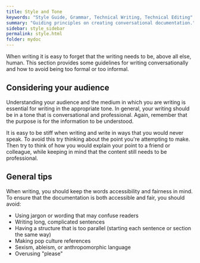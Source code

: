 ```yaml
---
title: Style and Tone
keywords: "Style Guide, Grammar, Technical Writing, Technical Editing"
summary: "Guiding principles on creating conversational documentation."
sidebar: style_sidebar
permalink: style.html
folder: mydoc
---
```


When writing it is easy to forget that the writing needs to be, above all else, human. This section provides some guidelines for writing conversationally and how to avoid being too formal or too informal.

## Considering your audience

Understanding your audience and the medium in which you are writing is essential for writing in the appropriate tone. In general, your writing should be in a tone that is conversational and professional. Again, remember that the purpose is for the information to be understood.

It is easy to be stiff when writing and write in ways that you would never speak. To avoid this try thinking about the point you're attempting to make. Then try to think of how you would explain your point to a friend or colleague, while keeping in mind that the content still needs to be professional.

## General tips

When writing, you should keep the words accessibility and fairness in mind. To ensure that the documentation is both accessible and fair, you should avoid:

* Using jargon or wording that may confuse readers
* Writing long, complicated sentences
* Having a structure that is too parallel (starting each sentence or section the same way)
* Making pop culture references
* Sexism, ableism, or anthropomorphic language
* Overusing "please"


